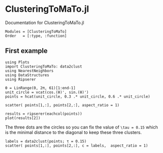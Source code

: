 # ClusteringToMaTo.jl

Documentation for ClusteringToMaTo.jl

```@autodocs
Modules = [ClusteringToMaTo]
Order   = [:type, :function]
```

## First example

```@example circles
using Plots
import ClusteringToMaTo: data2clust
using NearestNeighbors
using DataStructures
using Ripserer

θ = LinRange(0, 2π, 61)[1:end-1]
unit_circle = vcat(cos.(θ)', sin.(θ)')
points = hcat(unit_circle, 0.3 .* unit_circle, 0.6 .* unit_circle)

scatter( points[1,:], points[2,:], aspect_ratio = 1)
```

```@example circles
results = ripserer(eachcol(points))
plot(results[2])
```

The three dots are the circles so you can fix the value of ``\tau = 0.15`` which is the minimal distance to the diagonal to keep these three clusters.

```@example circles
labels = data2clust(points; τ = 0.15)
scatter( points[1,:], points[2,:], c = labels,  aspect_ratio = 1)
```
